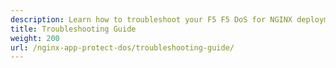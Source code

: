 ```yaml
---
description: Learn how to troubleshoot your F5 F5 DoS for NGINX deployment.
title: Troubleshooting Guide
weight: 200
url: /nginx-app-protect-dos/troubleshooting-guide/
---
```


